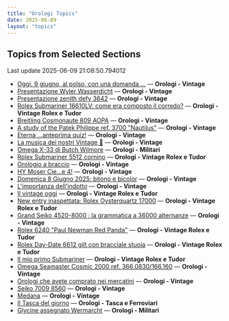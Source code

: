```yaml
---
title: "Orologi Topics"
date: 2025-06-09
layout: "topics"
---
```


## Topics from Selected Sections

Last update 2025-06-09 21:08:50.794012

- [Oggi, 9 giugno,  al polso, con una domanda ...](https://orologi.forumfree.it/?t=80718679) — **Orologi - Vintage**
- [Presentazione Wyler Wasserdicht](https://orologi.forumfree.it/?t=80717742) — **Orologi - Vintage**
- [Presentazione zenith defy 3642](https://orologi.forumfree.it/?t=80717818) — **Orologi - Vintage**
- [Rolex Submariner 16610LV: come era composto il corredo?](https://orologi.forumfree.it/?t=80718162) — **Orologi - Vintage Rolex e Tudor**
- [Breitling Cosmonaute 809 AOPA](https://orologi.forumfree.it/?t=80718580) — **Orologi - Vintage**
- [A study of the Patek Philippe ref. 3700 "Nautilus"](https://orologi.forumfree.it/?t=71277241) — **Orologi - Vintage**
- [Eterna ...anteprima quiz!](https://orologi.forumfree.it/?t=80660771) — **Orologi - Vintage**
- [La musica dei nostri Vintage 🎼](https://orologi.forumfree.it/?t=80718241) — **Orologi - Vintage**
- [Omega X-33 di Butch Wilmore](https://orologi.forumfree.it/?t=80594788) — **Orologi - Militari**
- [Rolex Submariner 5512 cornino](https://orologi.forumfree.it/?t=2200296) — **Orologi - Vintage Rolex e Tudor**
- [Orologio a braccio](https://orologi.forumfree.it/?t=80717157) — **Orologi - Vintage**
- [HY Moser Cie...e 4!](https://orologi.forumfree.it/?t=80716988) — **Orologi - Vintage**
- [Domenica 8 Giugno 2025: bitono e bicolor](https://orologi.forumfree.it/?t=80717900) — **Orologi - Vintage**
- [L'importanza dell'indotto](https://orologi.forumfree.it/?t=80692246) — **Orologi - Vintage**
- [Il vintage oggi](https://orologi.forumfree.it/?t=80718509) — **Orologi - Vintage Rolex e Tudor**
- [New entry inaspettata: Rolex Oysterquartz 17000](https://orologi.forumfree.it/?t=80701175) — **Orologi - Vintage Rolex e Tudor**
- [Grand Seiko 4520-8000 : la grammatica a 36000 alternanze](https://orologi.forumfree.it/?t=79625187) — **Orologi - Vintage**
- [Rolex 6240 "Paul Newman Red Panda"](https://orologi.forumfree.it/?t=80675837) — **Orologi - Vintage Rolex e Tudor**
- [Rolex Day-Date 6612 gilt con bracciale stuoia](https://orologi.forumfree.it/?t=80717292) — **Orologi - Vintage Rolex e Tudor**
- [Il mio primo Submariner](https://orologi.forumfree.it/?t=80696857) — **Orologi - Vintage Rolex e Tudor**
- [Omega Seamaster Cosmic 2000 ref. 366.0830/166.160](https://orologi.forumfree.it/?t=79578569) — **Orologi - Vintage**
- [Orologi che avete comprato nei mercatini](https://orologi.forumfree.it/?t=80718165) — **Orologi - Vintage**
- [Seiko 7009 8560](https://orologi.forumfree.it/?t=80718522) — **Orologi - Vintage**
- [Medana](https://orologi.forumfree.it/?t=80719066) — **Orologi - Vintage**
- [Il Tasca del giorno](https://orologi.forumfree.it/?t=80702163) — **Orologi - Tasca e Ferroviari**
- [Glycine assegnato Wermarcht](https://orologi.forumfree.it/?t=80719676) — **Orologi - Militari**
